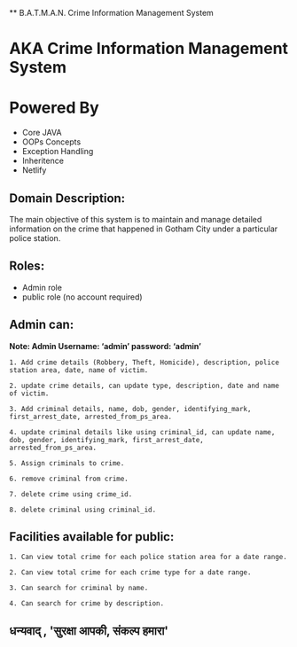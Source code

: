 ** B.A.T.M.A.N. Crime Information Management System
# AKA Crime Information Management System

# Powered By
<ul>
<li>Core JAVA</li>
<li>OOPs Concepts</li>
<li>Exception Handling</li>
<li>Inheritence</li>
<li>Netlify</li>
</ul>


## Domain Description:

The main objective of this system is to maintain and manage detailed information on the
crime that happened in Gotham City under a particular police station.

## Roles:

- Admin role
- public role (no account required)

## Admin can:

**Note: Admin Username: ‘admin’ password: ‘admin’**

```
1. Add crime details (Robbery, Theft, Homicide), description, police station area, date, name of victim.

2. update crime details, can update type, description, date and name of victim.

3. Add criminal details, name, dob, gender, identifying_mark, first_arrest_date, arrested_from_ps_area.

4. update criminal details like using criminal_id, can update name, dob, gender, identifying_mark, first_arrest_date, arrested_from_ps_area.

5. Assign criminals to crime.

6. remove criminal from crime.

7. delete crime using crime_id.

8. delete criminal using criminal_id.
```

## Facilities available for public:

```
1. Can view total crime for each police station area for a date range.

2. Can view total crime for each crime type for a date range.

3. Can search for criminal by name.

4. Can search for crime by description.
```

## धन्यवाद् , 'सुरक्षा आपकी, संकल्प हमारा'
